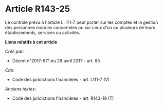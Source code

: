 # Article R143-25

Le contrôle prévu à l'article L. 111-7 peut porter sur les comptes et la gestion des personnes morales concernées ou sur ceux
d'un ou plusieurs de leurs établissements, services ou activités.

**Liens relatifs à cet article**

_Créé par_:

  - Décret n°2017-671 du 28 avril 2017 - art. 65

_Cite_:

  - Code des juridictions financières - art. L111-7 (V)

_Anciens textes_:

  - Code des juridictions financières - art. R143-19 (T)

